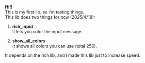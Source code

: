 **Hi!!**  
This is my first lib, so I'm testing things.  
This lib does two things for now (2025/4/18):

1. **rich_input**  
   It lets you color the input message.

2. **show_all_colors**  
   It shows all colors you can use (total 256).

It depends on the rich lib, and I made this lib just to increase speed.
